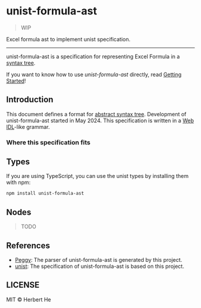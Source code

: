 # unist-formula-ast

> WIP

Excel formula ast to implement unist specification.

****

unist-formula-ast is a specification for representing Excel Formula in a [syntax tree][unist].

If you want to know how to use *unist-formula-ast* directly, read [Getting Started](./getting-started.md)!

## Introduction

This document defines a format for [abstract syntax tree][unist]. Development of unist-formula-ast started in May 2024. This specification is written in a [Web IDL][web-idl]-like grammar.

### Where this specification fits

## Types

If you are using TypeScript, you can use the unist types by installing them with npm:

```sh
npm install unist-formula-ast
```

## Nodes

> TODO
>

## References

- [Peggy](https://github.com/peggyjs/peggy): The parser of unist-formula-ast is generated by this project.
- [unist](https://github.com/syntax-tree/unist): The specification of unist-formula-ast is based on this project.

## LICENSE

MIT &copy; Herbert He

[unist]: https://github.com/syntax-tree/unist#syntax-tree

[web-idl]: https://heycam.github.io/webidl/
